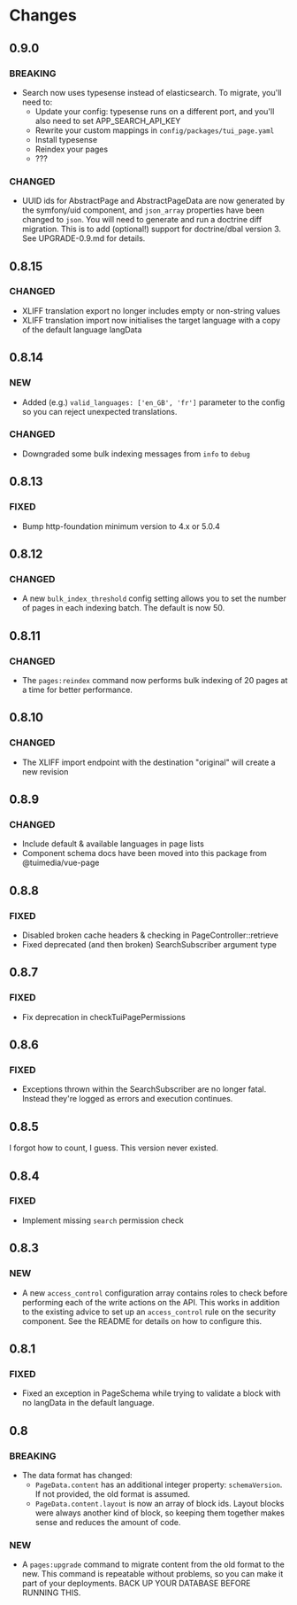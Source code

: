 # Changes

## 0.9.0

### BREAKING

* Search now uses typesense instead of elasticsearch. To migrate, you'll need to:
  * Update your config: typesense runs on a different port, and you'll also need to set APP_SEARCH_API_KEY
  * Rewrite your custom mappings in `config/packages/tui_page.yaml`
  * Install typesense
  * Reindex your pages
  * ???

### CHANGED

* UUID ids for AbstractPage and AbstractPageData are now generated by the symfony/uid component, and `json_array` properties have been changed to `json`. You will need to generate and run a doctrine diff migration. This is to add (optional!) support for doctrine/dbal version 3. See UPGRADE-0.9.md for details.

## 0.8.15

### CHANGED

* XLIFF translation export no longer includes empty or non-string values
* XLIFF translation import now initialises the target language with a copy of the default language langData

## 0.8.14

### NEW

* Added (e.g.) `valid_languages: ['en_GB', 'fr']` parameter to the config so you can reject unexpected translations.

### CHANGED

* Downgraded some bulk indexing messages from `info` to `debug`

## 0.8.13

### FIXED

* Bump http-foundation minimum version to 4.x or 5.0.4

## 0.8.12

### CHANGED

* A new `bulk_index_threshold` config setting allows you to set the number of pages in each indexing batch. The default is now 50.

## 0.8.11

### CHANGED

* The `pages:reindex` command now performs bulk indexing of 20 pages at a time for better performance.

## 0.8.10

### CHANGED

* The XLIFF import endpoint with the destination "original" will create a new revision

## 0.8.9

### CHANGED

* Include default & available languages in page lists
* Component schema docs have been moved into this package from @tuimedia/vue-page

## 0.8.8

### FIXED

* Disabled broken cache headers & checking in PageController::retrieve
* Fixed deprecated (and then broken) SearchSubscriber argument type

## 0.8.7

### FIXED

* Fix deprecation in checkTuiPagePermissions

## 0.8.6

### FIXED

* Exceptions thrown within the SearchSubscriber are no longer fatal. Instead they're logged as errors and execution continues.

## 0.8.5

I forgot how to count, I guess. This version never existed.

## 0.8.4

### FIXED

* Implement missing `search` permission check

## 0.8.3

### NEW

* A new `access_control` configuration array contains roles to check before performing each of the write actions on the API. This works in addition to the existing advice to set up an `access_control` rule on the security component. See the README for details on how to configure this.

## 0.8.1

### FIXED

* Fixed an exception in PageSchema while trying to validate a block with no langData in the default language.

## 0.8

### BREAKING

* The data format has changed:
  * `PageData.content` has an additional integer property: `schemaVersion`. If not provided, the old format is assumed.
  * `PageData.content.layout` is now an array of block ids. Layout blocks were always another kind of block, so keeping them together makes sense and reduces the amount of code.

### NEW

* A `pages:upgrade` command to migrate content from the old format to the new. This command is repeatable without problems, so you can make it part of your deployments. BACK UP YOUR DATABASE BEFORE RUNNING THIS.
